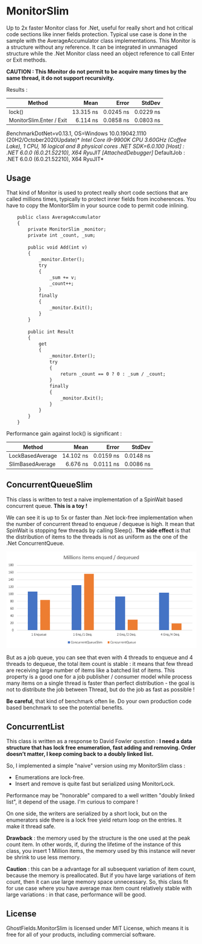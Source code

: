 # MonitorSlim
Up to 2x faster Monitor class for .Net, useful for really short and hot critical code sections like inner fields protection. Typical use case is done in the sample with the AverageAccumulator class implementations. This Monitor is a structure without any reference. It can be integrated in unmanaged structure while the .Net Monitor class need an object reference to call Enter or Exit methods.

**CAUTION : This Monitor do not permit to be acquire many times by the same thread, it do not support recursivity.**

Results :

|       Method |      Mean |     Error |    StdDev |
|------------- |----------:|----------:|----------:|
| lock() | 13.315 ns | 0.0245 ns | 0.0229 ns |
| MonitorSlim.Enter / Exit |  6.114 ns | 0.0858 ns | 0.0803 ns |

*B*enchmarkDotNet=v0.13.1, OS=Windows 10.0.19042.1110 (20H2/October2020Update)*
*Intel Core i9-9900K CPU 3.60GHz (Coffee Lake), 1 CPU, 16 logical and 8 physical cores*
*.NET SDK=6.0.100*
  *[Host]     : .NET 6.0.0 (6.0.21.52210), X64 RyuJIT  [AttachedDebugger]*
  DefaultJob : .NET 6.0.0 (6.0.21.52210), X64 RyuJIT*

## Usage

That kind of Monitor is used to protect really short code sections that are called millions times, typically to protect inner fields from incoherences. You have to copy the MonitorSlim in your source code to permit code inlining.

```
    public class AverageAccumulator
    {
        private MonitorSlim _monitor;
        private int _count, _sum;

        public void Add(int v)
        {
            _monitor.Enter();
            try
            {
                _sum += v;
                _count++;
            }
            finally
            {
                _monitor.Exit();
            }
        }

        public int Result
        {
            get
            {
                _monitor.Enter();
                try
                {
                    return _count == 0 ? 0 : _sum / _count;
                }
                finally
                {
                    _monitor.Exit();
                }
            }
        }
    }
```

Performance gain against lock() is significant :

| Method           |      Mean |     Error |    StdDev |
| ---------------- | --------: | --------: | --------: |
| LockBasedAverage | 14.102 ns | 0.0159 ns | 0.0148 ns |
| SlimBasedAverage |  6.676 ns | 0.0111 ns | 0.0086 ns |

## ConcurrentQueueSlim<T>

This class is written to test a naive implementation of a SpinWait based concurrent queue. **This is a toy !**

We can see it is up to 5x or faster than .Net lock-free implementation when the number of concurrent thread to enqueue / dequeue is high. It mean that SpinWait is stopping few threads by calling Sleep(). **The side effect** is that the distribution of items to the threads is not as uniform as the one of the .Net ConcurrentQueue.

![](https://raw.githubusercontent.com/Gabriel-RABHI/GhostFields.MonitorSlim/master/Pictures/queue-results.jpg)

But as a job queue, you can see that even with 4 threads to enqueue and 4 threads to dequeue, the total item count is stable : it means that few thread are receiving large number of items like a batched list of items. This property is a good one for a job publisher / consumer model while process many items on a single thread is faster than perfect distribution - the goal is not to distribute the job between Thread, but do the job as fast as possible !

**Be careful**, that kind of benchmark often lie. Do your own production code based benchmark to see the potential benefits.

## ConcurrentList<T>

This class is written as a response to David Fowler question : **I need a data structure that has lock free enumeration, fast adding and removing. Order doesn’t matter, I keep coming back to a doubly linked list.**

So, I implemented a simple "naive" version using my MonitorSlim class :
- Enumerations are lock-free.
- Insert and remove is quite fast but serialized using MonitorLock.

Performance may be "honorable" compared to a well written "doubly linked list", it depend of the usage. I'm curious to compare !

On one side, the writers are serialized by a short lock, but on the enumerators side there is a lock free yield return loop on the entries. It make it thread safe.

**Drawback** : the memory used by the structure is the one used at the peak count item. In other words, if, during the lifetime of the instance of this class, you insert 1 Million items, the memory used by this instance will never be shrink to use less memory.

**Caution** : this can be a advantage for all subsequent variation of item count, because the memory is preallocated. But if you have large variations of item count, then it can use large memory space unnecessary. So, this class fit for use case where you have average max item count relatively stable with large variations : in that case, performance will be good.

## License
GhostFields.MonitorSlim is licensed under MIT License, which means it is free for all of your products, including commercial software.
